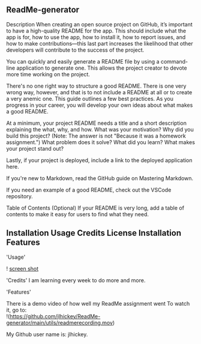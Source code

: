 ## ReadMe-generator
 
 
Description
When creating an open source project on GitHub, it’s important to have a high-quality README for the app. This should include what the app is for, how to use the app, how to install it, how to report issues, and how to make contributions—this last part increases the likelihood that other developers will contribute to the success of the project.

You can quickly and easily generate a README file by using a command-line application to generate one. This allows the project creator to devote more time working on the project.


There's no one right way to structure a good README. There is one very wrong way, however, and that is to not include a README at all or to create a very anemic one. This guide outlines a few best practices. As you progress in your career, you will develop your own ideas about what makes a good README.

At a minimum, your project README needs a title and a short description explaining the what, why, and how. What was your motivation? Why did you build this project? (Note: The answer is not "Because it was a homework assignment.") What problem does it solve? What did you learn? What makes your project stand out?

Lastly, if your project is deployed, include a link to the deployed application here.

If you're new to Markdown, read the GitHub guide on Mastering Markdown.

If you need an example of a good README, check out the VSCode repository.

Table of Contents (Optional)
If your README is very long, add a table of contents to make it easy for users to find what they need.

Installation
Usage
Credits
License
Installation
Features
-----------------------------------------------------------------

'Usage'

! [screen shot](https://github.com/jlhickey/ReadMe-generator/blob/main/readme..png)

'Credits'
 I am learning every week to do more and more.

'Features'

There is a demo video of how well my ReadMe assignment went
To watch it, go to:  
!(https://github.com/jlhickey/ReadMe-generator/main/utils/readmerecording.mov)


My Github user name is: jlhickey.
